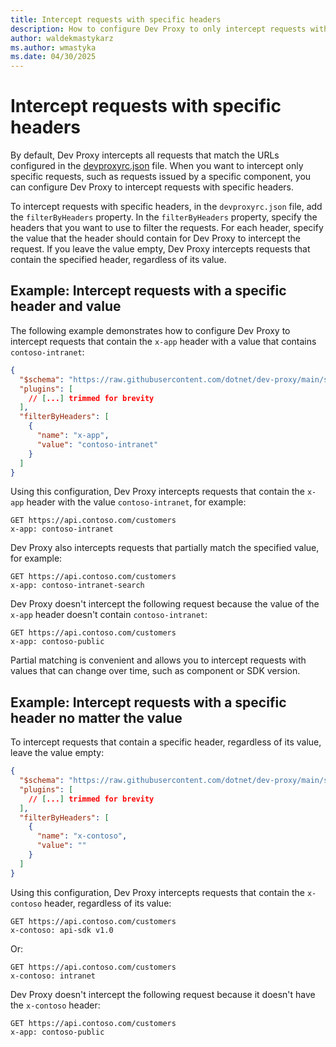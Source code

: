 ```yaml
---
title: Intercept requests with specific headers
description: How to configure Dev Proxy to only intercept requests with specific headers
author: waldekmastykarz
ms.author: wmastyka
ms.date: 04/30/2025
---
```


# Intercept requests with specific headers

By default, Dev Proxy intercepts all requests that match the URLs configured in the [devproxyrc.json](../technical-reference/devproxyrc.md) file. When you want to intercept only specific requests, such as requests issued by a specific component, you can configure Dev Proxy to intercept requests with specific headers.

To intercept requests with specific headers, in the `devproxyrc.json` file, add the `filterByHeaders` property. In the `filterByHeaders` property, specify the headers that you want to use to filter the requests. For each header, specify the value that the header should contain for Dev Proxy to intercept the request. If you leave the value empty, Dev Proxy intercepts requests that contain the specified header, regardless of its value.

## Example: Intercept requests with a specific header and value

The following example demonstrates how to configure Dev Proxy to intercept requests that contain the `x-app` header with a value that contains `contoso-intranet`:

```json
{
  "$schema": "https://raw.githubusercontent.com/dotnet/dev-proxy/main/schemas/v0.29.0/rc.schema.json",
  "plugins": [
    // [...] trimmed for brevity
  ],
  "filterByHeaders": [
    {
      "name": "x-app",
      "value": "contoso-intranet"
    }
  ]
}
```

Using this configuration, Dev Proxy intercepts requests that contain the `x-app` header with the value `contoso-intranet`, for example:

```http
GET https://api.contoso.com/customers
x-app: contoso-intranet
```

Dev Proxy also intercepts requests that partially match the specified value, for example:

```http
GET https://api.contoso.com/customers
x-app: contoso-intranet-search
```

Dev Proxy doesn't intercept the following request because the value of the `x-app` header doesn't contain `contoso-intranet`:

```http
GET https://api.contoso.com/customers
x-app: contoso-public
```

Partial matching is convenient and allows you to intercept requests with values that can change over time, such as component or SDK version.

## Example: Intercept requests with a specific header no matter the value

To intercept requests that contain a specific header, regardless of its value, leave the value empty:

```json
{
  "$schema": "https://raw.githubusercontent.com/dotnet/dev-proxy/main/schemas/v0.29.0/rc.schema.json",
  "plugins": [
    // [...] trimmed for brevity
  ],
  "filterByHeaders": [
    {
      "name": "x-contoso",
      "value": ""
    }
  ]
}
```

Using this configuration, Dev Proxy intercepts requests that contain the `x-contoso` header, regardless of its value:

```http
GET https://api.contoso.com/customers
x-contoso: api-sdk v1.0
```

Or:

```http
GET https://api.contoso.com/customers
x-contoso: intranet
```

Dev Proxy doesn't intercept the following request because it doesn't have the `x-contoso` header:

```http
GET https://api.contoso.com/customers
x-app: contoso-public
```
